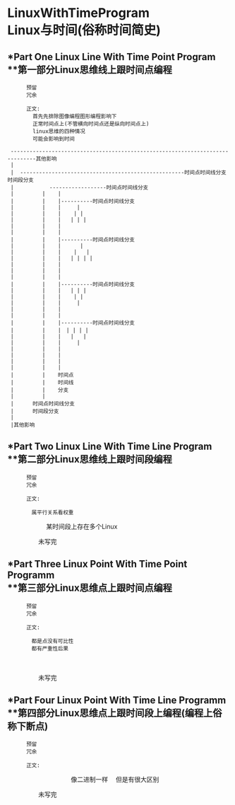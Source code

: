 # LinuxWithTimeProgram</br>Linux与时间(俗称时间简史)

*Part One Linux Line With Time Point Program</br>
**第一部分Linux思维线上跟时间点编程
----------
  
          预留
          冗余
          
          正文:
            首先先排除图像编程图形编程影响下
            正常时间点上(不管横向时间点还是纵向时间点上)
            linux思维的四种情况
            可能会影响到时间
            
     ------------------------------------------------------------------------------其他影响     
     |       
     |  ----------------------------------------------------时间点时间线分支时间段分支
     |  　　　　　 ------------------时间点时间线分支
     |         |    |
     |         |    |----------时间点时间线分支
     |         |    |     |
     |         |    |    | |
     |         |    |   | | |
     |         |    |
     |         |    |
     |         |    |----------时间点时间线分支
     |         |    |      |
     |         |    |    |   |
     |         |    |   | | | |
     |         |    |
     |         |    |
     |         |    |
     |         |    |----------时间点时间线分支
     |         |    |   | | |
     |         |    |    | |
     |         |    |     |
     |         |    |
     |         |    |
     |         |    |----------时间点时间线分支
     |         |    |　| | | |
     |         |    |   |   |
     |         |    |     |
     |         |    | 
     |         |    | 
     |         |    | 
     |         |    |
     |         |    时间点
     |         |    时间线
     |         |    分支
     |         |     
     |      时间点时间线分支
     |      时间段分支
     |        
     |其他影响

*Part Two Linux Line With Time Line Program</br>
**第二部分Linux思维线上跟时间段编程
----------


          预留
          冗余
          
          正文:

          　属平行关系看权重
　　　　　　 某时间段上存在多个Linux






　　　　　未写完





*Part Three Linux Point With Time Point Programm</br>
**第三部分Linux思维点上跟时间点编程
----------

          预留
          冗余
          
          正文:
          
          　都是点没有可比性
          　都有严重性后果
          
　　　　　

　　　　　未写完

*Part Four Linux Point With Time Line Programm</br>
**第四部分Linux思维点上跟时间段上编程(编程上俗称下断点)
----------


          预留
          冗余
          
          正文:
　　　　　　　
       　　　像二进制一样
          　但是有很大区别
　　　　　　　


　　　　　未写完

